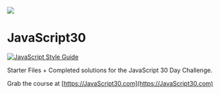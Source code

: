 ![](https://javascript30.com/images/JS3-social-share.png)

# JavaScript30

[![JavaScript Style
Guide](https://img.shields.io/badge/code_style-standard-brightgreen.svg)](https://standardjs.com)

Starter Files + Completed solutions for the JavaScript 30 Day Challenge.

Grab the course at [https://JavaScript30.com](https://JavaScript30.com)
